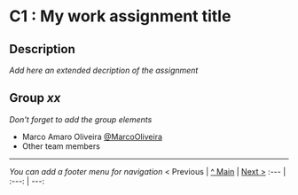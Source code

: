 # C1 : My work assignment title

## Description
_Add here an extended decription of the assignment_


## Group _xx_

_Don't forget to add the group elements_

* Marco Amaro Oliveira [@MarcoOliveira](https://github.com/marcoamarooliveira)
* Other team members



---
_You can add a footer menu for navigation_ 
< Previous | [^ Main](https://github.com/exemploTrabalho/report) | [Next >](c2.md)
:--- | :---: | ---: 
